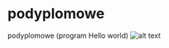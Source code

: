 # podyplomowe
podyplomowe (program Hello world)
![alt text ]( https://gifimage.net/wp-content/uploads/2018/11/gif-in-java-1.gif )